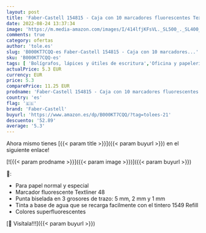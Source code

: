 ```yaml
---
layout: post
title: 'Faber-Castell 154815 - Caja con 10 marcadores fluorescentes Textliner 48  color naranja'
date: 2022-08-24 13:37:34
image: 'https://m.media-amazon.com/images/I/414lfjKFsVL._SL500_._SL400_.jpg'
comments: true
category: ofertas
author: 'tole.es'
slug: 'B000KT7CQQ-es Faber-Castell 154815 - Caja con 10 marcadores...'
sku: 'B000KT7CQQ-es'
tags: [ 'Bolígrafos, lápices y útiles de escritura','Oficina y papelería','Rotuladores y subrayadores','Subrayadores','faber-castell','🇪🇸', ]
actualPrice: 5.3 EUR
currency: EUR
price: 5.3
comparePrice: 11.25 EUR
prodname: 'Faber-Castell 154815 - Caja con 10 marcadores fluorescentes Textliner 48  color naranja'
country: 'es'
flag: '🇪🇸'
brand: 'Faber-Castell'
buyurl: 'https://www.amazon.es/dp/B000KT7CQQ/?tag=tolees-21'
descuento: '52.89'
average: '5.3'
---
```


Ahora mismo tienes [{{< param title >}}]({{< param buyurl >}}) en el siguiente enlace!

[![{{< param prodname >}}]({{< param image >}})]({{< param buyurl >}})

🔎:

- Para papel normal y especial
- Marcador fluorescente Textliner 48
- Punta biselada en 3 grosores de trazo: 5 mm, 2 mm y 1 mm
- Tinta a base de agua que se recarga facilmente con el tintero 1549 Refill
- Colores superfluorescentes

[🛒 Visítala!!!]({{< param buyurl >}})
